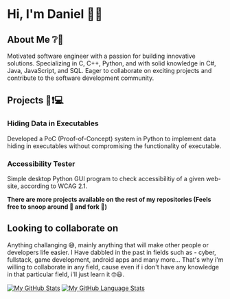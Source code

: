 # Hi, I'm Daniel 👋👋

<!--
**daniel752/daniel752** is a ✨ _special_ ✨ repository because its `README.md` (this file) appears on your GitHub profile.

Here are some ideas to get you started:

- 🔭 I’m currently working on ...
- 🌱 I’m currently learning ...
- 👯 I’m looking to collaborate on ...
- 🤔 I’m looking for help with ...
- 💬 Ask me about ...
- 📫 How to reach me: ...
- 😄 Pronouns: ...
- ⚡ Fun fact: ...
-->
## About Me ❔💬
Motivated software engineer with a passion for building innovative solutions. Specializing in C, C++, Python, and with solid knowledge in C#, Java, JavaScript, and SQL. Eager to collaborate on exciting projects and contribute to the software development community.

## Projects 📣❗💻
### Hiding Data in Executables
Developed a PoC (Proof-of-Concept) system in Python to implement data hiding in executables without compromising the functionality of executable.
### Accessibility Tester
Simple desktop Python GUI program to check accessibilitiy of a given web-site, according to WCAG 2.1.

**There are more projects available on the rest of my repositories (Feels free to snoop around 🔭 and fork 🍴)**

## Looking to collaborate on
Anything challanging 😅, mainly anything that will make other people or developers life easier. I Have dabbled in the past in fields such as - cyber, fullstack, game development, android apps and many more... That's why i'm willing to collaborate in any field, cause even if i don't have any knowledge in that particular field, i'll just learn it 🤓😃.


[![My GitHub Stats](https://github-readme-stats.vercel.app/api/?username=daniel752&count_private=true&theme=tokyonight&showicons=true)]()
[![My GitHub Language Stats](https://github-readme-stats.vercel.app/api/top-langs/?username=daniel752&langs_count=5&theme=tokyonight)]()
